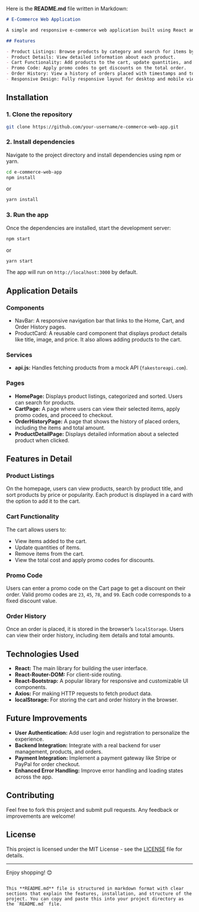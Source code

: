 Here is the **README.md** file written in Markdown:

```markdown
# E-Commerce Web Application

A simple and responsive e-commerce web application built using React and React-Bootstrap. This application allows users to browse products, add them to their cart, apply promo codes, and place orders. The data is fetched from a fake API, and the app uses `localStorage` for storing the cart and order history.

## Features

- Product Listings: Browse products by category and search for items by name.
- Product Details: View detailed information about each product.
- Cart Functionality: Add products to the cart, update quantities, and remove items.
- Promo Code: Apply promo codes to get discounts on the total order.
- Order History: View a history of orders placed with timestamps and total amounts.
- Responsive Design: Fully responsive layout for desktop and mobile views.


```

## Installation

### 1. Clone the repository

```bash
git clone https://github.com/your-username/e-commerce-web-app.git
```

### 2. Install dependencies

Navigate to the project directory and install dependencies using npm or yarn.

```bash
cd e-commerce-web-app
npm install
```

or

```bash
yarn install
```

### 3. Run the app

Once the dependencies are installed, start the development server:

```bash
npm start
```

or

```bash
yarn start
```

The app will run on `http://localhost:3000` by default.

## Application Details

### Components

- NavBar: A responsive navigation bar that links to the Home, Cart, and Order History pages.
- ProductCard: A reusable card component that displays product details like title, image, and price. It also allows adding products to the cart.


### Services

- **api.js:** Handles fetching products from a mock API (`fakestoreapi.com`).

### Pages

- **HomePage:** Displays product listings, categorized and sorted. Users can search for products.
- **CartPage:** A page where users can view their selected items, apply promo codes, and proceed to checkout.
- **OrderHistoryPage:** A page that shows the history of placed orders, including the items and total amount.
- **ProductDetailPage:** Displays detailed information about a selected product when clicked.

## Features in Detail

### Product Listings

On the homepage, users can view products, search by product title, and sort products by price or popularity. Each product is displayed in a card with the option to add it to the cart.

### Cart Functionality

The cart allows users to:
- View items added to the cart.
- Update quantities of items.
- Remove items from the cart.
- View the total cost and apply promo codes for discounts.

### Promo Code

Users can enter a promo code on the Cart page to get a discount on their order. Valid promo codes are `23`, `45`, `78`, and `99`. Each code corresponds to a fixed discount value.

### Order History

Once an order is placed, it is stored in the browser’s `localStorage`. Users can view their order history, including item details and total amounts.

## Technologies Used

- **React:** The main library for building the user interface.
- **React-Router-DOM:** For client-side routing.
- **React-Bootstrap:** A popular library for responsive and customizable UI components.
- **Axios:** For making HTTP requests to fetch product data.
- **localStorage:** For storing the cart and order history in the browser.

## Future Improvements

- **User Authentication:** Add user login and registration to personalize the experience.
- **Backend Integration:** Integrate with a real backend for user management, products, and orders.
- **Payment Integration:** Implement a payment gateway like Stripe or PayPal for order checkout.
- **Enhanced Error Handling:** Improve error handling and loading states across the app.

## Contributing

Feel free to fork this project and submit pull requests. Any feedback or improvements are welcome!

## License

This project is licensed under the MIT License - see the [LICENSE](LICENSE) file for details.

---

Enjoy shopping! 😊
```

This **README.md** file is structured in markdown format with clear sections that explain the features, installation, and structure of the project. You can copy and paste this into your project directory as the `README.md` file.
